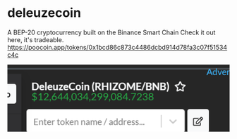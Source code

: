 # deleuzecoin
A BEP-20 cryptocurrency built on the Binance Smart Chain
Check it out here, it's tradeable. https://poocoin.app/tokens/0x1bcd86c873c4486dcbd914d78fa3c07f51534c4c

![Screenshot](networth.png)
